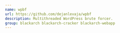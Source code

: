 ```yaml
---
name: wpbf
url: https://github.com/dejanlevaja/wpbf
description: Multithreaded WordPress brute forcer.
group: blackarch blackarch-cracker blackarch-webapp
---
```

